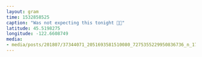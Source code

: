 ```yaml
---
layout: gram
time: 1532858525
caption: "Was not expecting this tonight 🕺🏻"
latitude: 45.5198275
longitude: -122.6608749
media:
- media/posts/201807/37344071_2051693581510080_7275355229950836736_n_17964268987000805.jpg
---
```


